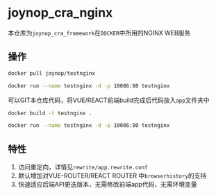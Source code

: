 # joynop_cra_nginx


本仓库为`joynop_cra_framework`在`DOCKER`中所用的NGINX WEB服务

## 操作

```bash
docker pull joynop/testnginx
```


```bash
docker run --name testnginx -d -p 10086:80 testnginx
```

可以GIT本仓库代码，将VUE/REACT前端build完成后代码放入`app`文件夹中


```bash
docker build -t testnginx .
```

```bash
docker run --name testnginx -d -p 10086:80 testnginx
```
## 特性

1. 访问重定向，详情见`rewrite/app.rewrite.conf`
2. 默认增加对VUE-ROUTER/REACT ROUTER 中`browserhistory`的支持
3. 快速适应后端API更迭版本，无需修改前端app代码，无需环境变量
